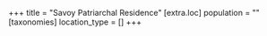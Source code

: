 +++
title = "Savoy Patriarchal Residence"
[extra.loc]
population = ""
[taxonomies]
location_type = []
+++

